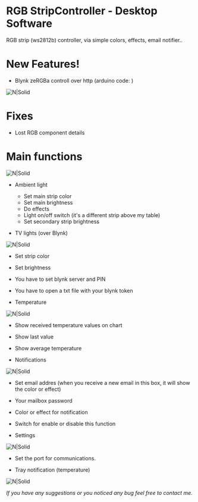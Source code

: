 # RGB StripController - Desktop Software
RGB strip (ws2812b) controller, via simple colors, effects, email notifier..

# New Features!
  - Blynk zeRGBa controll over http (arduino code: )

![N|Solid](https://static.tildacdn.com/tild3631-3462-4933-a462-633739303731/Blynk_logo_diamond2x.png)


# Fixes
- Lost RGB component details

# Main functions

![N|Solid](https://raw.githubusercontent.com/bankotamas/RGBStripController-Desktop-Software/master/rgb_strip_handler/Pictures/form_view.jpg)
- Ambient light
  - Set main strip color
  - Set main brightness
  - Do effects
  - Light on/off switch (it's a different strip above my table)
  - Set secondary strip brightness

- TV lights (over Blynk)

![N|Solid](https://raw.githubusercontent.com/bankotamas/RGBStripController-Desktop-Software/master/rgb_strip_handler/Pictures/form_view_tv_lights.jpg)
  - Set strip color
  - Set brightness
  - You have to set blynk server and PIN
  - You have to open a txt file with your blynk token

- Temperature

![N|Solid](https://raw.githubusercontent.com/bankotamas/RGBStripController-Desktop-Software/master/rgb_strip_handler/Pictures/form_view_temperature.jpg)
  - Show received temperature values on chart
  - Show last value
  - Show average temperature
  
- Notifications

![N|Solid](https://raw.githubusercontent.com/bankotamas/RGBStripController-Desktop-Software/master/rgb_strip_handler/Pictures/form_view_notifications.jpg)
  - Set email addres (when you receive a new email in this box, it will show the color or effect)
  - Your mailbox password
  - Color or effect for notification
  - Switch for enable or disable this function
  
- Settings

![N|Solid](https://raw.githubusercontent.com/bankotamas/RGBStripController-Desktop-Software/master/rgb_strip_handler/Pictures/form_view_settings.jpg)
  - Set the port for communications.
  
- Tray notification (temperature)

![N|Solid](https://raw.githubusercontent.com/bankotamas/RGBStripController-Desktop-Software/master/rgb_strip_handler/Pictures/temperature.jpg)

*If you have any suggestions or you noticed any bug feel free to contact me.*
